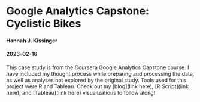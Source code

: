 # Google Analytics Capstone: Cyclistic Bikes
#### Hannah J. Kissinger
#### 2023-02-16

This case study is from the Coursera Google Analytics Capstone course. I have included my thought process while preparing and processing the data, as well as analyses not explored by the original study. Tools used for this project were R and Tableau. Check out my [blog](link here), [R Script](link here), and [Tableau](link here) visualizations to follow along!
